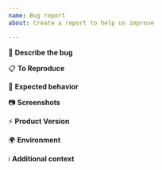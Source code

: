 ```yaml
---
name: Bug report
about: Create a report to help us improve

---
```


:bug: **Describe the bug**
<!-- A clear and concise description of what the bug is. -->

:clipboard: **To Reproduce**
<!--
Steps to reproduce the behavior, e.g.:
1. Go to '...'
2. Click on '....'
3. Scroll down to '....'
4. See error
-->

:thought_balloon: **Expected behavior**
<!-- A clear and concise description of what you expected to happen. -->

:camera: **Screenshots**
<!-- If applicable, add screenshots to help explain your problem. -->

:zap: **Product Version**
<!--
The product version(s) you found the problem in, e.g.:
 - Dynamics 365 v9
 - Dynamics 365 v8.2
 - Dynamics CRM 2016
 - Dynamics CRM 2015
 - Dynamics CRM 2013
-->

:earth_africa: **Environment**
<!--
 Provide some details about your environment
 - OS: [e.g. iOS]
 - Browser [e.g. chrome, safari]
 - Version [e.g. 22]
-->

:information_source: **Additional context**
<!-- Add any other context about the problem here. -->
